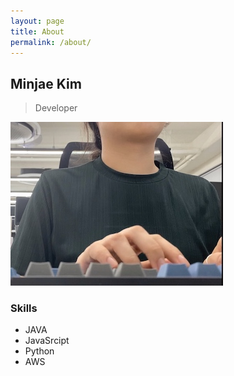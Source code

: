 ```yaml
---
layout: page
title: About
permalink: /about/
---
```


## Minjae Kim
> Developer

![alt text](/public/img/photo.jpeg)

### Skills
- JAVA
- JavaSrcipt
- Python
- AWS
